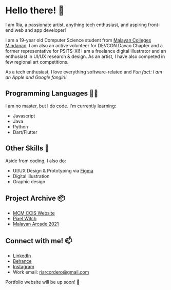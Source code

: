 # Hello there! 👋

I am Ria, a passionate artist, anything tech enthusiast, and aspiring front-end web and app developer!

I am a 19-year old Computer Science student from [Malayan Colleges Mindanao](https://mcm.edu.ph). I am also an active volunteer for DEVCON Davao Chapter and a former representative for PSITS-XI! I am a freelance digital illustrator and an enthusiast in UI/UX research & design. As an artist, I have also competed in few regional art competitions.

As a tech enthusiast, I love everything software-related and *Fun fact: I am an Apple and Google fangirl!*

## Programming Languages 👩‍💻

I am no master, but I do code. I'm currently learning:

- Javascript
- Java
- Python
- Dart/Flutter

## Other Skills 🎨

Aside from coding, I also do:

- UI/UX Design & Prototyping via [Figma](https://www.figma.com)
- Digital illustration
- Graphic design


## Project Archive 📦

- [MCM CCIS Website](http://mcm-ccis.org/)
- [Pixel Witch](https://github.com/riaacordero/Pixel-Witch)
- [Malayan Arcade 2021](https://github.com/M-SCRIPT/MalayanArcade)

## Connect with me! 📫

- [LinkedIn](https://www.linkedin.com/in/riritheartist)
- [Behance](https://www.behance.net/riritheartist)
- [Instagram](https://www.instagram.com/riritheartist)
- Work email: riarcordero@gmail.com

Portfolio website will be up soon! 🤞

<!--
**riaacordero/riaacordero** is a ✨ _special_ ✨ repository because its `README.md` (this file) appears on your GitHub profile.

Here are some ideas to get you started:

- 🔭 I’m currently working on ...
- 🌱 I’m currently learning ...
- 👯 I’m looking to collaborate on ...
- 🤔 I’m looking for help with ...
- 💬 Ask me about ...
- 📫 How to reach me: ...
- 😄 Pronouns: ...
- ⚡ Fun fact: ...
-->

